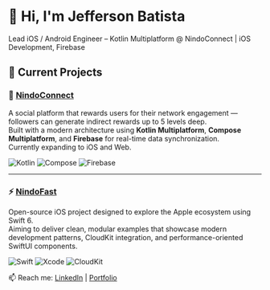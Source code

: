 # 👋 Hi, I'm Jefferson Batista  
Lead iOS / Android Engineer – Kotlin Multiplatform @ NindoConnect | iOS Development, Firebase

## 🚀 Current Projects

### 🧩 [NindoConnect]([https://github.com/Jeffersons/NindoConnect](https://play.google.com/store/apps/details?id=com.nindo.connect&pcampaignid=web_share))
A social platform that rewards users for their network engagement — followers can generate indirect rewards up to 5 levels deep.  
Built with a modern architecture using **Kotlin Multiplatform**, **Compose Multiplatform**, and **Firebase** for real-time data synchronization.  
Currently expanding to iOS and Web.

![Kotlin](https://img.shields.io/badge/Kotlin-0095D5?style=for-the-badge&logo=kotlin&logoColor=white)
![Compose](https://img.shields.io/badge/Compose_Multiplatform-4285F4?style=for-the-badge&logo=jetpackcompose&logoColor=white)
![Firebase](https://img.shields.io/badge/Firebase-FFCA28?style=for-the-badge&logo=firebase&logoColor=black)

---

### ⚡ [NindoFast](https://github.com/Jeffersons/NindoFast)
Open-source iOS project designed to explore the Apple ecosystem using Swift 6.  
Aiming to deliver clean, modular examples that showcase modern development patterns, CloudKit integration, and performance-oriented SwiftUI components.

![Swift](https://img.shields.io/badge/Swift-F05138?style=for-the-badge&logo=swift&logoColor=white)
![Xcode](https://img.shields.io/badge/Xcode-147EFB?style=for-the-badge&logo=xcode&logoColor=white)
![CloudKit](https://img.shields.io/badge/CloudKit-0A84FF?style=for-the-badge&logo=apple&logoColor=white)

📫 Reach me: [LinkedIn](https://www.linkedin.com/in/jeffsouzabatista/) | [Portfolio](https://play.google.com/store/apps/details?id=com.nindo.connect&pcampaignid=web_share)
